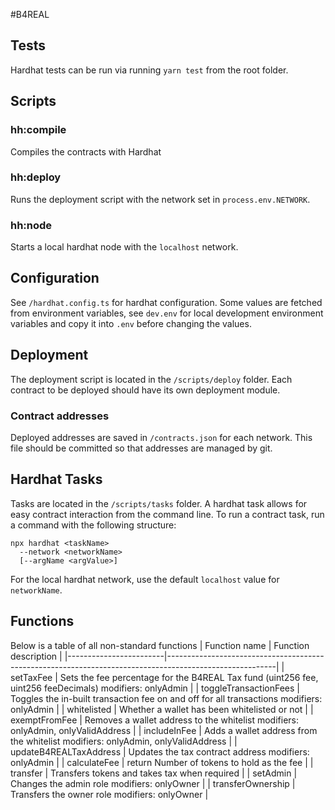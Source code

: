 #B4REAL
## Tests
Hardhat tests can be run via running `yarn test` from the root folder.

## Scripts

### hh:compile
Compiles the contracts with Hardhat

### hh:deploy
Runs the deployment script with the network set in `process.env.NETWORK`.

### hh:node
Starts a local hardhat node with the `localhost` network.

## Configuration
See `/hardhat.config.ts` for hardhat configuration. Some values are fetched from environment variables, see `dev.env` for local development environment variables and copy it into `.env` before changing the values.

## Deployment
The deployment script is located in the `/scripts/deploy` folder. Each contract to be deployed should have its own deployment module.


### Contract addresses
Deployed addresses are saved in `/contracts.json` for each network. This file should be committed so that addresses are managed by git.

## Hardhat Tasks
Tasks are located in the `/scripts/tasks` folder.
A hardhat task allows for easy contract interaction from the command line. To run a contract task, run a command with the following structure:
```
npx hardhat <taskName>
  --network <networkName>
  [--argName <argValue>]
```
For the local hardhat network, use the default `localhost` value for `networkName`. 

## Functions
Below is a table of all non-standard functions
| Function name          | Function description                                                                                    |
|------------------------|---------------------------------------------------------------------------------------------------------|
| setTaxFee              | Sets the fee percentage for the B4REAL Tax fund	(uint256 fee, uint256 feeDecimals) modifiers: onlyAdmin |
| toggleTransactionFees  | Toggles the in-built transaction fee on and off for all transactions modifiers: onlyAdmin               |
| whitelisted            | Whether a wallet has been whitelisted or not                                                            |
| exemptFromFee          | Removes a wallet address to the whitelist modifiers: onlyAdmin, onlyValidAddress                        |
| includeInFee           | Adds a wallet address from the whitelist modifiers: onlyAdmin, onlyValidAddress                         |
| updateB4REALTaxAddress | Updates the tax contract address modifiers: onlyAdmin                                                   |
| calculateFee           | return Number of tokens to hold as the fee                                                              |
| transfer               | Transfers tokens and takes tax when required                                                            |
| setAdmin               | Changes the admin role modifiers: onlyOwner                                                             |
| transferOwnership      | Transfers the owner role modifiers: onlyOwner                                                           |